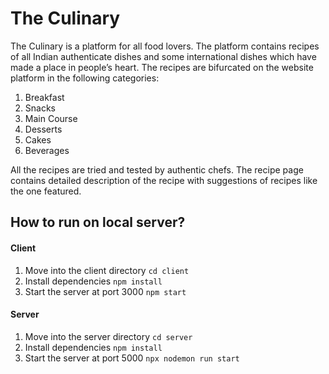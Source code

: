 # The Culinary
The Culinary is a platform for all food lovers. The platform contains recipes of all Indian authenticate dishes and some international dishes which have made a place in people’s heart. 
The recipes are bifurcated on the website platform in the following categories: 
1. Breakfast 
2. Snacks 
3. Main Course 
4. Desserts 
5. Cakes 
6. Beverages 

All the recipes are tried and tested by authentic chefs. The recipe page contains detailed description of the recipe with suggestions of recipes like the one featured. 

## How to run on local server?
#### Client
1. Move into the client directory 
`cd client`
2. Install dependencies
`npm install`
3. Start the server at port 3000
`npm start`

#### Server
1. Move into the server directory 
`cd server`
2. Install dependencies
`npm install`
3. Start the server at port 5000
`npx nodemon run start`